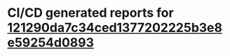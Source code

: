 # CI/CD generated reports for [121290da7c34ced1377202225b3e8e59254d0893](https://github.com/hydephp/develop/commit/121290da7c34ced1377202225b3e8e59254d0893)
